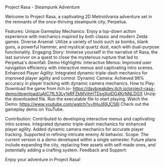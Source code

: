 Project Rasa - Steampunk Adventure 

Welcome to Project Rasa, a captivating 2D Metroidvania adventure set in the remnants of the once-thriving steampunk city, Perpetua.

Features:
Unique Gameplay Mechanics: Enjoy a top-down action experience with mechanics inspired by both classic and modern Zelda games.
Diverse Arsenal: Utilize a variety of tools such as bombs, blank guns, a powerful hammer, and mystical quartz dust, each with dual-purpose functionality.
Engaging Story: Immerse yourself in the narrative of Rasa, the last survivor on a quest to close the mysterious rupture that led to Perpetua's downfall.
Demo Highlights:
Interactive Menus: Improved user navigation efficiency with interactive menus and captivating intro scenes.
Enhanced Player Agility: Integrated dynamic triple-dash mechanics for improved player agility and control.
Dynamic Camera: Achieved 98% accuracy in player tracking with dynamic camera mechanics.
How to Play:
Download the game from itch.io- https://daybreakdev.itch.io/project-rasa-demo/download/uAIC7fLS3Ly1eRFZkMVihHTDsgXolDG4KrNNLDGX
Unzip the downloaded file.
Run the executable file to start playing.
Watch the Demo: https://www.youtube.com/watch?v=tHvJ69JC56I 
Check out the gameplay demo on YouTube.

Contribution:
Contributed to developing interactive menus and captivating intro scenes.
Integrated dynamic triple-dash mechanics for enhanced player agility.
Added dynamic camera mechanics for accurate player tracking.
Supported in refining intricate enemy AI behavior.
Scope:
The current version is a demo developed within a single semester.
Future plans include expanding the city, replacing free assets with self-made ones, and potentially adding a crafting system.
Feedback and Support:

Enjoy your adventure in Project Rasa!
